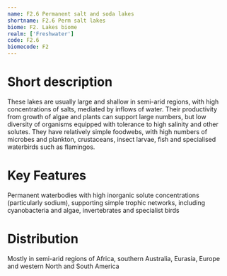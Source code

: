 ```yaml
---
name: F2.6 Permanent salt and soda lakes
shortname: F2.6 Perm salt lakes
biome: F2. Lakes biome
realm: ['Freshwater']
code: F2.6
biomecode: F2
---
```

# Short description

These lakes are usually large and shallow in semi-arid regions, with high concentrations of salts, mediated by inflows of water.  Their productivity from growth of algae and plants can support large numbers, but low diversity of organisms equipped with tolerance to high salinity and other solutes. They have relatively simple foodwebs, with high numbers of microbes and plankton, crustaceans, insect larvae, fish and specialised waterbirds such as flamingos.

# Key Features

Permanent waterbodies with high inorganic solute concentrations (particularly sodium), supporting simple trophic networks, including cyanobacteria and algae, invertebrates and specialist birds

# Distribution

Mostly in semi-arid regions of Africa, southern Australia, Eurasia, Europe and western North and South America
